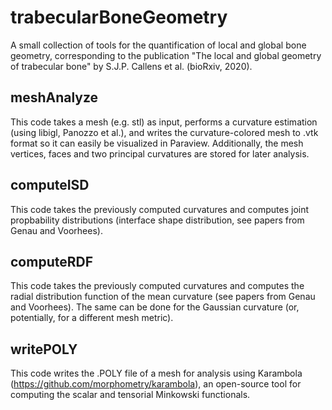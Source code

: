 # trabecularBoneGeometry
A small collection of tools for the quantification of local and global bone geometry, corresponding to the publication "The local and global geometry of trabecular bone" by S.J.P. Callens et al. (bioRxiv, 2020).

## meshAnalyze
This code takes a mesh (e.g. stl) as input, performs a curvature estimation (using libigl, Panozzo et al.), and writes the curvature-colored mesh to .vtk format so it can easily be visualized in Paraview. Additionally, the mesh vertices, faces and two principal curvatures are stored for later analysis.

## computeISD
This code takes the previously computed curvatures and computes joint propbability distributions (interface shape distribution, see papers from Genau and Voorhees).

## computeRDF
This code takes the previously computed curvatures and computes the radial distribution function of the mean curvature (see papers from Genau and Voorhees). The same can be done for the Gaussian curvature (or, potentially, for a different mesh metric). 

## writePOLY
This code writes the .POLY file of a mesh for analysis using Karambola (https://github.com/morphometry/karambola), an open-source tool for computing the scalar and tensorial Minkowski functionals.
